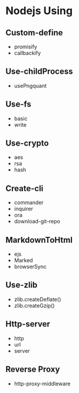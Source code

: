 # Nodejs Using

## Custom-define

- promisify
- callbackify

## Use-childProcess

- usePngquant

## Use-fs

- basic
- write

## Use-crypto

- aes
- rsa
- hash

## Create-cli

- commander
- inquirer
- ora
- download-git-repo

## MarkdownToHtml

- ejs
- Marked
- browserSync

## Use-zlib

- zlib.createDeflate()
- zlib.createGzip()

## Http-server

- http
- url
- server

## Reverse Proxy

- http-proxy-middleware
